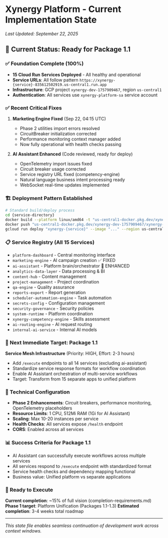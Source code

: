 # Xynergy Platform - Current Implementation State

*Last Updated: September 22, 2025*

## 🎯 Current Status: Ready for Package 1.1

### ✅ Foundation Complete (100%)
- **15 Cloud Run Services Deployed** - All healthy and operational
- **Service URLs**: All follow pattern `https://xynergy-{service}-835612502919.us-central1.run.app`
- **Infrastructure**: GCP project `xynergy-dev-1757909467`, region `us-central1`
- **Authentication**: All services use `xynergy-platform-sa` service account

### ✅ Recent Critical Fixes
1. **Marketing Engine Fixed** (Sep 22, 04:15 UTC)
   - Phase 2 utilities import errors resolved
   - CircuitBreaker initialization corrected
   - Performance monitoring context manager added
   - Now fully operational with health checks passing

2. **AI Assistant Enhanced** (Code reviewed, ready for deploy)
   - OpenTelemetry import issues fixed
   - Circuit breaker usage corrected
   - Service registry URL fixed (competency-engine)
   - Natural language business intent processing ready
   - WebSocket real-time updates implemented

### 🏗️ Deployment Pattern Established
```bash
# Standard build/deploy process
cd {service-directory}
docker build --platform linux/amd64 -t "us-central1-docker.pkg.dev/xynergy-dev-1757909467/xynergy-platform/{service}:version" .
docker push "us-central1-docker.pkg.dev/xynergy-dev-1757909467/xynergy-platform/{service}:version"
gcloud run deploy "xynergy-{service}" --image "..." --region us-central1 --no-allow-unauthenticated --service-account xynergy-platform-sa@xynergy-dev-1757909467.iam.gserviceaccount.com
```

### 📋 Service Registry (All 15 Services)
- `platform-dashboard` - Central monitoring interface
- `marketing-engine` - AI campaign creation ✅ FIXED
- `ai-assistant` - Platform brain/orchestrator 🔄 ENHANCED
- `analytics-data-layer` - Data processing & BI
- `content-hub` - Content management
- `project-management` - Project coordination
- `qa-engine` - Quality assurance
- `reports-export` - Report generation
- `scheduler-automation-engine` - Task automation
- `secrets-config` - Configuration management
- `security-governance` - Security policies
- `system-runtime` - Platform coordination
- `xynergy-competency-engine` - Skills assessment
- `ai-routing-engine` - AI request routing
- `internal-ai-service` - Internal AI models

### 🎯 Next Immediate Target: Package 1.1
**Service Mesh Infrastructure** (Priority: HIGH, Effort: 2-3 hours)
- Add `/execute` endpoints to all 14 services (excluding ai-assistant)
- Standardize service response formats for workflow coordination
- Enable AI Assistant orchestration of multi-service workflows
- Target: Transform from 15 separate apps to unified platform

### 🔧 Technical Configuration
- **Phase 2 Enhancements**: Circuit breakers, performance monitoring, OpenTelemetry placeholders
- **Resource Limits**: 1 CPU, 512Mi RAM (1Gi for AI Assistant)
- **Scaling**: Max 10-20 instances per service
- **Health Checks**: All services expose `/health` endpoint
- **CORS**: Enabled across all services

### 📊 Success Criteria for Package 1.1
- AI Assistant can successfully execute workflows across multiple services
- All services respond to `/execute` endpoint with standardized format
- Service health checks and dependency mapping functional
- Business value: Unified platform vs separate applications

### 🚀 Ready to Execute
**Current completion**: ~15% of full vision (completion-requirements.md)
**Phase 1 target**: Platform Unification (Packages 1.1-1.3)
**Estimated completion**: 3-4 weeks total roadmap

---
*This state file enables seamless continuation of development work across context windows.*